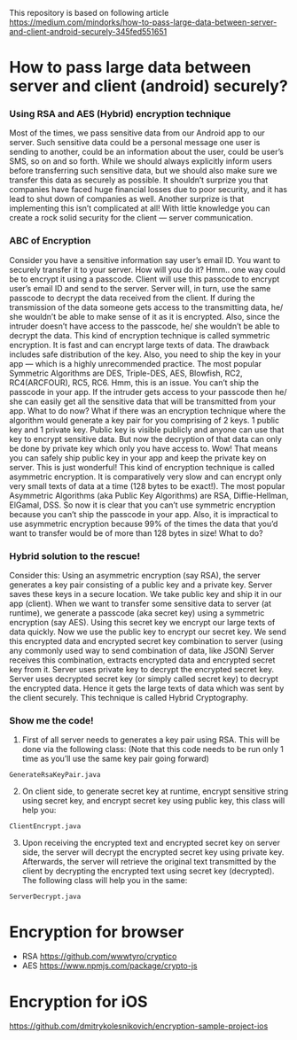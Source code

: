 This repository is based on following article https://medium.com/mindorks/how-to-pass-large-data-between-server-and-client-android-securely-345fed551651

# How to pass large data between server and client (android) securely?

### Using RSA and AES (Hybrid) encryption technique

Most of the times, we pass sensitive data from our Android app to our server. Such sensitive data could be a personal message one user is sending to another, could be an information about the user, could be user’s SMS, so on and so forth. While we should always explicitly inform users before transferring such sensitive data, but we should also make sure we transfer this data as securely as possible.
It shouldn’t surprize you that companies have faced huge financial losses due to poor security, and it has lead to shut down of companies as well. Another surprize is that implementing this isn’t complicated at all! With little knowledge you can create a rock solid security for the client — server communication.

### ABC of Encryption

Consider you have a sensitive information say user’s email ID. You want to securely transfer it to your server. How will you do it? Hmm.. one way could be to encrypt it using a passcode. Client will use this passcode to encrypt user’s email ID and send to the server. Server will, in turn, use the same passcode to decrypt the data received from the client. If during the transmission of the data someone gets access to the transmitting data, he/ she wouldn’t be able to make sense of it as it is encrypted. Also, since the intruder doesn’t have access to the passcode, he/ she wouldn’t be able to decrypt the data.
This kind of encryption technique is called symmetric encryption. It is fast and can encrypt large texts of data. The drawback includes safe distribution of the key. Also, you need to ship the key in your app — which is a highly unrecommended practice. The most popular Symmetric Algorithms are DES, Triple-DES, AES, Blowfish, RC2, RC4(ARCFOUR), RC5, RC6.
Hmm, this is an issue. You can’t ship the passcode in your app. If the intruder gets access to your passcode then he/ she can easily get all the sensitive data that will be transmitted from your app.
What to do now? What if there was an encryption technique where the algorithm would generate a key pair for you comprising of 2 keys. 1 public key and 1 private key. Public key is visible publicly and anyone can use that key to encrypt sensitive data. But now the decryption of that data can only be done by private key which only you have access to. Wow! That means you can safely ship public key in your app and keep the private key on server. This is just wonderful!
This kind of encryption technique is called asymmetric encryption. It is comparatively very slow and can encrypt only very small texts of data at a time (128 bytes to be exact!). The most popular Asymmetric Algorithms (aka Public Key Algorithms) are RSA, Diffie-Hellman, ElGamal, DSS.
So now it is clear that you can’t use symmetric encryption because you can’t ship the passcode in your app. Also, it is impractical to use asymmetric encryption because 99% of the times the data that you’d want to transfer would be of more than 128 bytes in size! What to do?

### Hybrid solution to the rescue!

Consider this:
Using an asymmetric encryption (say RSA), the server generates a key pair consisting of a public key and a private key.
Server saves these keys in a secure location.
We take public key and ship it in our app (client).
When we want to transfer some sensitive data to server (at runtime), we generate a passcode (aka secret key) using a symmetric encryption (say AES).
Using this secret key we encrypt our large texts of data quickly.
Now we use the public key to encrypt our secret key.
We send this encrypted data and encrypted secret key combination to server (using any commonly used way to send combination of data, like JSON)
Server receives this combination, extracts encrypted data and encrypted secret key from it.
Server uses private key to decrypt the encrypted secret key.
Server uses decrypted secret key (or simply called secret key) to decrypt the encrypted data. Hence it gets the large texts of data which was sent by the client securely.
This technique is called Hybrid Cryptography.

### Show me the code!

1. First of all server needs to generates a key pair using RSA. This will be done via the following class: (Note that this code needs to be run only 1 time as you’ll use the same key pair going forward)

`GenerateRsaKeyPair.java`

2. On client side, to generate secret key at runtime, encrypt sensitive string using secret key, and encrypt secret key using public key, this class will help you:

`ClientEncrypt.java`

3. Upon receiving the encrypted text and encrypted secret key on server side, the server will decrypt the encrypted secret key using private key. Afterwards, the server will retrieve the original text transmitted by the client by decrypting the encrypted text using secret key (decrypted). The following class will help you in the same:

`ServerDecrypt.java`

# Encryption for browser

- RSA https://github.com/wwwtyro/cryptico
- AES https://www.npmjs.com/package/crypto-js

# Encryption for iOS

https://github.com/dmitrykolesnikovich/encryption-sample-project-ios

